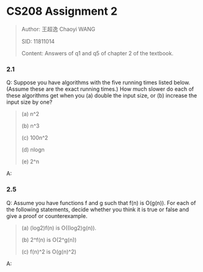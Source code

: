 # CS208 Assignment 2

> Author: 王超逸 Chaoyi WANG
>
> SID: 11811014
>
> Content: Answers of q1 and q5 of chapter 2 of the textbook.



### 2.1

Q: Suppose you have algorithms with the five running times listed below. (Assume these are the exact running times.) How much slower do each of these algorithms get when you (a) double the input size, or (b) increase the input size by one?

> (a) n^2
>
> (b) n^3
>
> (c) 100n^2
>
> (d) nlogn
>
> (e) 2^n

A: 



### 2.5

Q: Assume you have functions f and g such that f(n) is O(g(n)). For each of the following statements, decide whether you think it is true or false and give a proof or counterexample.

> (a) (log2)f(n) is O((log2)g(n)).
>
> (b) 2^f(n) is O(2^g(n))
>
> (c) f(n)^2 is O(g(n)^2)

A: 
